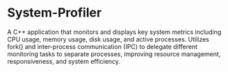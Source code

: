 # System-Profiler
A C++ application that monitors and displays key system metrics including CPU usage, memory usage, disk usage, and active processes. Utilizes fork() and inter-process communication (IPC) to delegate different monitoring tasks to separate processes, improving resource management, responsiveness, and system efficiency.
